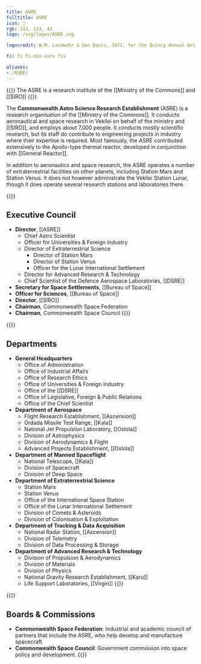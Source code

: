 ```yaml
---
title: ASRE
fulltitle: ASRE
icon: 🔬
rgb: 243, 133, 43
logo: /svg/logos/ASRE.svg

logocredit: W.M. Landwehr & Don Davis, 1971, for the Quincy Annual Art Show

fi: fi fi-min-asre fis

aliases:
- /ASRE/
---
```

{{<note series>}}
 The ASRE is a research institute of the [[Ministry of the Commons]] and [[SIRO]]
{{</note>}}

The <span class="fi fi-min-asre fis"></span> **Commonwealth Astro Science Research Establishment** (ASRE) is a research organisation of the [[Ministry of the Commons]]. It conducts aeronautical and space research in Vekllei on behalf of the ministry and [[SIRO]], and employs about 7,000 people. It conducts mostly scientific research, but its staff do contribute to engineering projects in industry where their expertise is required. Most famously, the ASRE contributed extensively to the Apollo-type thermal reactor, developed in conjunction with [[General Reactor]].

In addition to aeronautics and space research, the ASRE operates a number of extraterrestrial facilities on other planets, including Station Mars and Station Venus. It does not however administrate the Vekllei Station Lunar, though it does operate several research stations and laboratories there.

{{<note panel>}}
## Executive Council

* **Director**, [[ASRE]]
    * Chief Astro Scientist
    * Officer for Universities & Foreign Industry
    * Director of Extraterrestrial Science
        * Director of Station Mars
        * Director of Station Venus
        * Officer for the Lunar International Settlement
    * Director for Advanced Research & Technology
    * Chief Scientist of the Defence Aerospace Laboratories, [[DSRE]]
* **Secretary for Space Settlements**, [[Bureau of Space]]
* **Officer for Sciences**, [[Bureau of Space]]
* **Director**, [[SIRO]]
* **Chairman**, Commonwealth Space Federation
* **Chairman**, Commonwealth Space Council
{{</note>}}

{{<note panel>}}
## Departments
* **General Headquarters**
    * Office of Administration
    * Office of Industrial Affairs
    * Office of Research Ethics
    * Office of Universities & Foreign Industry
    * Office of the [[DSRE]]
    * Office of Legislative, Foreign & Public Relations
    * Office of the Chief Scientist
* **Department of Aerospace**
    * Flight Research Establishment, [[Ascension]]
    * Ordada Missile Test Range, [[Kala]]
    * National Jet Propulsion Laboratory, [[Oslola]]
    * Division of Astrophysics
    * Division of Aerodynamics & Flight
    * Advanced Projects Establishment, [[Oslola]]
* **Department of Manned Spaceflight**
    * National Telescope, [[Kala]]
    * Division of Spacecraft
    * Division of Deep Space
* **Department of Extraterrestrial Science**
    * Station Mars
    * Station Venus
    * Office of the International Space Station
    * Office of the Lunar International Settlement
    * Division of Comets & Asteroids
    * Division of Colonisation & Exploitation
* **Department of Tracking & Data Acquisition**
    * National Radar Station, [[Ascension]]
    * Division of Telemetry
    * Division of Data Processing & Storage
* **Department of Advanced Research & Technology**
    * Division of Propulsion & Aerodynamics
    * Division of Materials
    * Division of Physics
    * National Gravity Research Establishment, [[Karu]]
    * Life Support Laboratories, [[Virgin]]
{{</note>}}

{{<note panel>}}
## Boards & Commissions
* **Commonwealth Space Federation**: Industrial and academic council of partners that include the ASRE, who help develop and manufacture spacecraft.
* **Commonwealth Space Council**: Government commission into space policy and development.
{{</note>}}